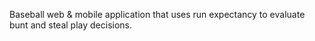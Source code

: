 Baseball web & mobile application that uses run expectancy to evaluate bunt and steal play decisions.
